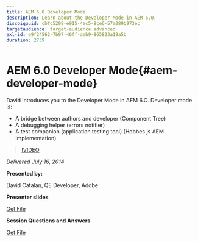 ```yaml
---
title: AEM 6.0 Developer Mode
description: Learn about the Developer Mode in AEM 6.0.
discoiquuid: cbfc5299-e915-4ac5-8ce6-57a289b973ec
targetaudience: target-audience advanced
exl-id: e9f24562-7b97-46ff-aab9-865823a19a5b
duration: 2739
---
```

# AEM 6.0 Developer Mode{#aem-developer-mode}

David introduces you to the Developer Mode in AEM 6.O. Developer mode is: 

* A bridge between authors and developer (Component Tree)
* A debugging helper (errors notifier) 
* A test companion (application testing tool) (Hobbes.js AEM Implementation)

>[!VIDEO](https://video.tv.adobe.com/v/19501/?quality=9)

*Delivered July 16, 2014*

**Presented by:**

David Catalan, QE Developer, Adobe

**Presenter slides**

[Get File](assets/aem-6-developer-mode-07-16-14.pdf)

**Session Questions and Answers**

[Get File](assets/q-a-developer-mode-7-16-14.pdf)
<!--
[Get back to the Overview](https://helpx.adobe.com/experience-manager/kt/eseminars/gems/aem-index.html)
-->
